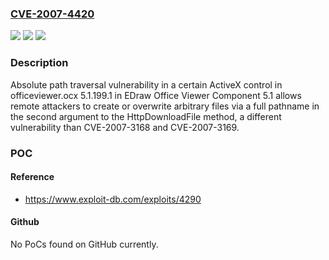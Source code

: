 ### [CVE-2007-4420](https://cve.mitre.org/cgi-bin/cvename.cgi?name=CVE-2007-4420)
![](https://img.shields.io/static/v1?label=Product&message=n%2Fa&color=blue)
![](https://img.shields.io/static/v1?label=Version&message=n%2Fa&color=blue)
![](https://img.shields.io/static/v1?label=Vulnerability&message=n%2Fa&color=brighgreen)

### Description

Absolute path traversal vulnerability in a certain ActiveX control in officeviewer.ocx 5.1.199.1 in EDraw Office Viewer Component 5.1 allows remote attackers to create or overwrite arbitrary files via a full pathname in the second argument to the HttpDownloadFile method, a different vulnerability than CVE-2007-3168 and CVE-2007-3169.

### POC

#### Reference
- https://www.exploit-db.com/exploits/4290

#### Github
No PoCs found on GitHub currently.


